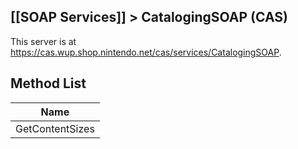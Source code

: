 ## [[SOAP Services]] > CatalogingSOAP (CAS)

This server is at https://cas.wup.shop.nintendo.net/cas/services/CatalogingSOAP.

## Method List
| Name |
| --- |
| GetContentSizes |